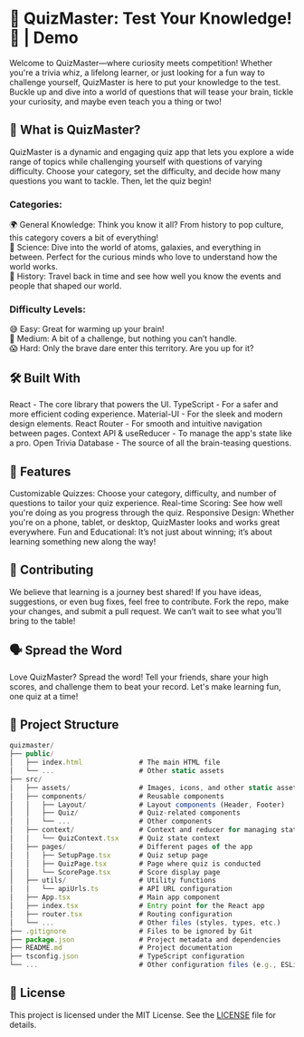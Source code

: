 # 🎉 QuizMaster: Test Your Knowledge! 🌟 | Demo
Welcome to QuizMaster—where curiosity meets competition! Whether you're a trivia whiz, a lifelong learner, or just looking for a fun way to challenge yourself, QuizMaster is here to put your knowledge to the test. Buckle up and dive into a world of questions that will tease your brain, tickle your curiosity, and maybe even teach you a thing or two!

## 🧠 What is QuizMaster?
QuizMaster is a dynamic and engaging quiz app that lets you explore a wide range of topics while challenging yourself with questions of varying difficulty. Choose your category, set the difficulty, and decide how many questions you want to tackle. Then, let the quiz begin!

### Categories:
🌍 General Knowledge: Think you know it all? From history to pop culture, this category covers a bit of everything!<br />
🔬 Science: Dive into the world of atoms, galaxies, and everything in between. Perfect for the curious minds who love to understand how the world works.<br />
📜 History: Travel back in time and see how well you know the events and people that shaped our world.<br />
### Difficulty Levels:
😅 Easy: Great for warming up your brain! <br />
😬 Medium: A bit of a challenge, but nothing you can’t handle.<br />
😱 Hard: Only the brave dare enter this territory. Are you up for it?<br />


## 🛠️ Built With
React - The core library that powers the UI.
TypeScript - For a safer and more efficient coding experience.
Material-UI - For the sleek and modern design elements.
React Router - For smooth and intuitive navigation between pages.
Context API & useReducer - To manage the app's state like a pro.
Open Trivia Database - The source of all the brain-teasing questions.
## 🌟 Features
Customizable Quizzes: Choose your category, difficulty, and number of questions to tailor your quiz experience.
Real-time Scoring: See how well you're doing as you progress through the quiz.
Responsive Design: Whether you're on a phone, tablet, or desktop, QuizMaster looks and works great everywhere.
Fun and Educational: It’s not just about winning; it’s about learning something new along the way!
## 🥳 Contributing
We believe that learning is a journey best shared! If you have ideas, suggestions, or even bug fixes, feel free to contribute. Fork the repo, make your changes, and submit a pull request. We can’t wait to see what you’ll bring to the table!

## 🗣️ Spread the Word
Love QuizMaster? Spread the word! Tell your friends, share your high scores, and challenge them to beat your record. Let's make learning fun, one quiz at a time!

## 📁 Project Structure
```javascript
quizmaster/
├── public/
│   ├── index.html              # The main HTML file
│   └── ...                     # Other static assets
├── src/
│   ├── assets/                 # Images, icons, and other static assets
│   ├── components/             # Reusable components
│   │   ├── Layout/             # Layout components (Header, Footer)
│   │   ├── Quiz/               # Quiz-related components
│   │   └── ...                 # Other components
│   ├── context/                # Context and reducer for managing state
│   │   └── QuizContext.tsx     # Quiz state context
│   ├── pages/                  # Different pages of the app
│   │   ├── SetupPage.tsx       # Quiz setup page
│   │   ├── QuizPage.tsx        # Page where quiz is conducted
│   │   └── ScorePage.tsx       # Score display page
│   ├── utils/                  # Utility functions
│   │   └── apiUrls.ts          # API URL configuration
│   ├── App.tsx                 # Main app component
│   ├── index.tsx               # Entry point for the React app
│   ├── router.tsx              # Routing configuration
│   └── ...                     # Other files (styles, types, etc.)
├── .gitignore                  # Files to be ignored by Git
├── package.json                # Project metadata and dependencies
├── README.md                   # Project documentation
├── tsconfig.json               # TypeScript configuration
└── ...                         # Other configuration files (e.g., ESLint, Prettier)
```

## 📜 License
This project is licensed under the MIT License. See the [LICENSE](https://github.com/sajjadjavazi/Quiz-App/blob/master/LICENSE "LICENSE") file for details.
